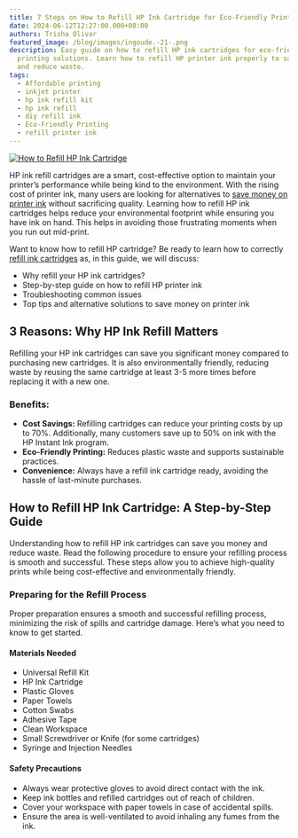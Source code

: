 ```yaml
---
title: 7 Steps on How to Refill HP Ink Cartridge for Eco-Friendly Printing
date: 2024-06-12T12:27:00.000+08:00
authors: Trisha Olivar
featured_image: /blog/images/ingoude.-21-.png
description: Easy guide on how to refill HP ink cartridges for eco-friendly
  printing solutions. Learn how to refill HP printer ink properly to save money
  and reduce waste.
tags:
  - Affordable printing
  - inkjet printer
  - hp ink refill kit
  - hp ink refill
  - diy refill ink
  - Eco-Friendly Printing
  - refill printer ink
---
```

[![How to Refill HP Ink Cartridge](/blog/images/ingoude.-21-.png "7 Steps on How to Refill HP Ink Cartridge for Eco-Friendly Printing")](/blog/images/ingoude.-21-.png)

HP ink refill cartridges are a smart, cost-effective option to maintain your printer’s performance while being kind to the environment. With the rising cost of printer ink, many users are looking for alternatives to [save money on printer ink](https://www.compandsave.com/blog/posts/how-to-save-money-on-printer-ink-simple-tips-for-home-and-office-printing.html) without sacrificing quality. Learning how to refill HP ink cartridges helps reduce your environmental footprint while ensuring you have ink on hand. This helps in avoiding those frustrating moments when you run out mid-print.

Want to know how to refill HP cartridge? Be ready to learn how to correctly [refill ink cartridges](https://www.compandsave.com/how-to-refill-ink-cartridges-guide) as, in this guide, we will discuss:

* Why refill your HP ink cartridges?
* Step-by-step guide on how to refill HP printer ink
* Troubleshooting common issues
* Top tips and alternative solutions to save money on printer ink

## 3 Reasons: Why HP Ink Refill Matters

Refilling your HP ink cartridges can save you significant money compared to purchasing new cartridges.  It is also environmentally friendly, reducing waste by reusing the same cartridge at least 3-5 more times before replacing it with a new one.

### Benefits:

* **Cost Savings:** Refilling cartridges can reduce your printing costs by up to 70%. Additionally, many customers save up to 50% on ink with the HP Instant Ink program.
* **Eco-Friendly Printing:** Reduces plastic waste and supports sustainable practices.
* **Convenience:** Always have a refill ink cartridge ready, avoiding the hassle of last-minute purchases.

## How to Refill HP Ink Cartridge: A Step-by-Step Guide

Understanding how to refill HP ink cartridges can save you money and reduce waste. Read the following procedure to ensure your refilling process is smooth and successful. These steps allow you to achieve high-quality prints while being cost-effective and environmentally friendly.

### Preparing for the Refill Process

Proper preparation ensures a smooth and successful refilling process, minimizing the risk of spills and cartridge damage. Here’s what you need to know to get started.

#### **Materials Needed**

* Universal Refill Kit
* HP Ink Cartridge
* Plastic Gloves
* Paper Towels
* Cotton Swabs
* Adhesive Tape
* Clean Workspace
* Small Screwdriver or Knife (for some cartridges)
* Syringe and Injection Needles

#### **Safety Precautions**

* Always wear protective gloves to avoid direct contact with the ink.
* Keep ink bottles and refilled cartridges out of reach of children.
* Cover your workspace with paper towels in case of accidental spills.
* Ensure the area is well-ventilated to avoid inhaling any fumes from the ink.
